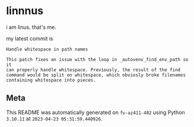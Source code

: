 # linnnus

i am linus. that's me.

my latest commit is

```
Handle whitespace in path names

This patch fixes an issue with the loop in _autovenv_find_env_path so it
can properly handle whitespace. Previously, the result of the find
command would be split on whitespace, which obviosly broke filenames
containing whitespace into pieces.
```

## Meta

This README was automatically generated on `fv-az411-482` using Python
`3.10.11` at `2023-04-23 05:31:59.440926`.
